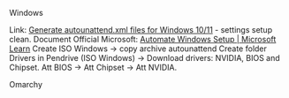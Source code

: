 Windows

Link: [Generate autounattend.xml files for Windows 10/11](https://schneegans.de/windows/unattend-generator/) - settings setup clean.
Document Official Microsoft: [Automate Windows Setup | Microsoft Learn](https://learn.microsoft.com/en-us/windows-hardware/manufacture/desktop/automate-windows-setup?view=windows-11)
Create ISO Windows -> copy archive autounattend
Create folder Drivers in Pendrive (ISO Windows) -> Download drivers: NVIDIA, BIOS and Chipset.
Att BIOS -> Att Chipset -> Att NVIDIA.

Omarchy


